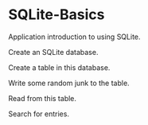 # SQLite-Basics
Application introduction to using SQLite.

Create an SQLite database.

Create a table in this database.

Write some random junk to the table.

Read from this table.

Search for entries.
